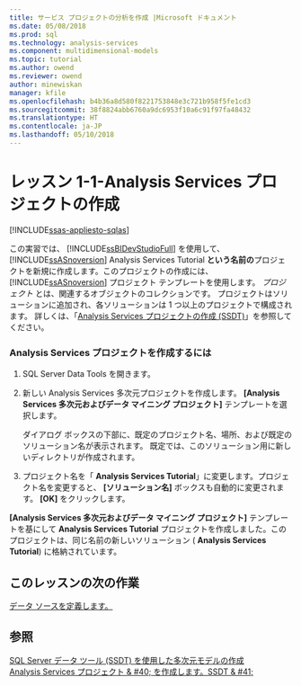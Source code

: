 ```yaml
---
title: サービス プロジェクトの分析を作成 |Microsoft ドキュメント
ms.date: 05/08/2018
ms.prod: sql
ms.technology: analysis-services
ms.component: multidimensional-models
ms.topic: tutorial
ms.author: owend
ms.reviewer: owend
author: minewiskan
manager: kfile
ms.openlocfilehash: b4b36a8d580f8221753848e3c721b958f5fe1cd3
ms.sourcegitcommit: 38f8824abb6760a9dc6953f10a6c91f97fa48432
ms.translationtype: HT
ms.contentlocale: ja-JP
ms.lasthandoff: 05/10/2018
---
```

# <a name="lesson-1-1---creating-an-analysis-services-project"></a>レッスン 1-1-Analysis Services プロジェクトの作成
[!INCLUDE[ssas-appliesto-sqlas](../includes/ssas-appliesto-sqlas.md)]

この実習では、 [!INCLUDE[ssBIDevStudioFull](../includes/ssbidevstudiofull-md.md)] を使用して、 [!INCLUDE[ssASnoversion](../includes/ssasnoversion-md.md)] Analysis Services Tutorial **という名前の**プロジェクトを新規に作成します。このプロジェクトの作成には、 [!INCLUDE[ssASnoversion](../includes/ssasnoversion-md.md)] プロジェクト テンプレートを使用します。 *プロジェクト* とは、関連するオブジェクトのコレクションです。 プロジェクトはソリューションに追加され、各ソリューションは 1 つ以上のプロジェクトで構成されます。 詳しくは、「[Analysis Services プロジェクトの作成 (SSDT)](../analysis-services/multidimensional-models/create-an-analysis-services-project-ssdt.md)」を参照してください。  
  
### <a name="to-create-a-new-analysis-services-project"></a>Analysis Services プロジェクトを作成するには  
  
1.  SQL Server Data Tools を開きます。  
  
  
2.  新しい Analysis Services 多次元プロジェクトを作成します。 **[Analysis Services 多次元およびデータ マイニング プロジェクト]** テンプレートを選択します。  
  
    ダイアログ ボックスの下部に、既定のプロジェクト名、場所、および既定のソリューション名が表示されます。 既定では、このソリューション用に新しいディレクトリが作成されます。  
  
3.  プロジェクト名を「 **Analysis Services Tutorial**」に変更します。プロジェクト名を変更すると、 **[ソリューション名]** ボックスも自動的に変更されます。 **[OK]** をクリックします。  
  
**[Analysis Services 多次元およびデータ マイニング プロジェクト]** テンプレートを基にして **Analysis Services Tutorial** プロジェクトを作成しました。このプロジェクトは、同じ名前の新しいソリューション ( **Analysis Services Tutorial**) に格納されています。  
  
## <a name="next-task-in-lesson"></a>このレッスンの次の作業  
[データ ソースを定義します。](../analysis-services/lesson-1-2-defining-a-data-source.md)  
  
## <a name="see-also"></a>参照  
[SQL Server データ ツール &#40;SSDT&#41; を使用した多次元モデルの作成](../analysis-services/multidimensional-models/creating-multidimensional-models-using-sql-server-data-tools-ssdt.md)  
[Analysis Services プロジェクト & #40; を作成します。SSDT & #41;](../analysis-services/multidimensional-models/create-an-analysis-services-project-ssdt.md)  
  
  
  

